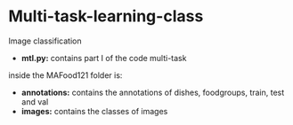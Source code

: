 # Multi-task-learning-class

Image classification

- **mtl.py:** contains part I of the code multi-task     

inside the MAFood121 folder is:

- **annotations:** contains the annotations of dishes, foodgroups, train, test and val
- **images:** contains the classes of images
